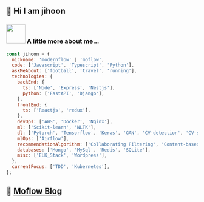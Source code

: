 ## 👋 Hi I am jihoon

### <img src="https://media.giphy.com/media/VgCDAzcKvsR6OM0uWg/giphy.gif" width="50"> A little more about me...

```javascript
const jihoon = {
  nickname: 'modernflow' | 'moflow',
  code: ['Javascript', 'Typescript', 'Python'],
  askMeAbout: ['football', 'travel', 'running'],
  technologies: {
    backEnd: {
      ts: ['Node', 'Express', 'Nestjs'],
      python: ['FastAPI', 'Django'],
    },
    frontEnd: {
      ts: ['Reactjs', 'redux'],
    },
    devOps: ['AWS', 'Docker', 'Nginx'],
    ml: ['Scikit-learn', 'NLTK'],
    dl: ['Pytorch', 'Tensorflow', 'Keras', 'GAN', 'CV-detection', 'CV-segmentation'],
    mlOps: ['Airflow'],
    recommendationAlgorithm: ['Collaborating Filtering', 'Content-based Filtering'],
    databases: ['Mongo', 'MySql', 'Redis', 'SQLite'],
    misc: ['ELK_Stack', 'Wordpress'],
  },
  currentFocus: ['TDD', 'Kubernetes'],
};
```

## :green_book: [Moflow Blog](https://modernflow.tistory.com/)
